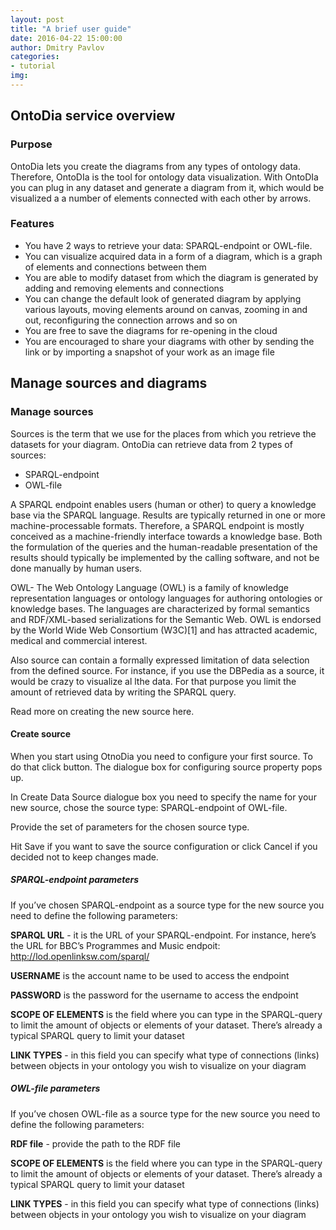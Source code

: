 ```yaml
---
layout: post
title: "A brief user guide"
date: 2016-04-22 15:00:00
author: Dmitry Pavlov
categories:
- tutorial
img:
---
```


<!-- more -->

## OntoDia service overview

### Purpose

OntoDia lets you create the diagrams from any types of ontology data. Therefore, OntoDIa is the tool for ontology data visualization. With OntoDIa you can plug in any dataset and generate a diagram from it, which would be visualized a a number of elements connected with each other by arrows.

### Features

* You have 2 ways to retrieve your data: SPARQL-endpoint or OWL-file.
* You can visualize acquired data in a form of a diagram, which is a graph of elements and connections between them
* You are able to modify dataset from which the diagram is generated by adding and removing elements and connections
* You can change the default look of generated diagram by applying various layouts, moving elements around on canvas, zooming in and out, reconfiguring the connection arrows and so on
* You are free to save the diagrams for re-opening in the cloud
* You are encouraged to share your diagrams with other by sending the link or by importing a snapshot of your work as an image file

## Manage sources and diagrams

### Manage sources

Sources is the term that we use for the places from which you retrieve the datasets for your diagram. OntoDia can retrieve data from 2 types of sources:

* SPARQL-endpoint
* OWL-file

A SPARQL endpoint enables users (human or other) to query a knowledge base via the SPARQL language. Results are typically returned in one or more machine-processable formats. Therefore, a SPARQL endpoint is mostly conceived as a machine-friendly interface towards a knowledge base. Both the formulation of the queries and the human-readable presentation of the results should typically be implemented by the calling software, and not be done manually by human users.

OWL- The Web Ontology Language (OWL) is a family of knowledge representation languages or ontology languages for authoring ontologies or knowledge bases. The languages are characterized by formal semantics and RDF/XML-based serializations for the Semantic Web. OWL is endorsed by the World Wide Web Consortium (W3C)[1] and has attracted academic, medical and commercial interest.

Also source can contain a formally expressed limitation of data selection from the defined source. For instance, if you use the DBPedia as a source, it would be crazy to visualize al lthe data. For that purpose you limit the amount of retrieved data by writing the SPARQL query.

Read more on creating the new source here.

#### Create source

When you start using OtnoDia you need to configure your first source. To do that click button. The dialogue box for configuring source property pops up.

In Create Data Source dialogue box you need to specify the name for your new source, chose the source type: SPARQL-endpoint of OWL-file.

Provide the set of parameters for the chosen source type.

Hit Save if you want to save the source configuration or click Cancel if you decided not to keep changes made.

##### SPARQL-endpoint parameters

If you’ve chosen SPARQL-endpoint as a source type for the new source you need to define the following parameters:

**SPARQL URL** - it is the URL of your SPARQL-endpoint. For instance, here’s the URL for BBC’s Programmes and Music endpoit: http://lod.openlinksw.com/sparql/

**USERNAME** is the account name to be used to access the endpoint

**PASSWORD** is the password for the username to access the endpoint

**SCOPE OF ELEMENTS** is the field where you can type in the SPARQL-query to limit the amount of objects or elements of
your dataset. There’s already a typical SPARQL query to limit your dataset

**LINK TYPES** - in this field you can specify what type of connections (links) between objects in your ontology you
wish to visualize on your diagram

##### OWL-file parameters

If you’ve chosen OWL-file as a source type for the new source you need to define the following parameters:

**RDF file** - provide the path to the RDF file

**SCOPE OF ELEMENTS** is the field where you can type in the SPARQL-query to limit the amount of objects or elements of your dataset. There’s already a typical SPARQL query to limit your dataset

**LINK TYPES** - in this field you can specify what type of connections (links) between objects in your ontology you wish to visualize on your diagram
